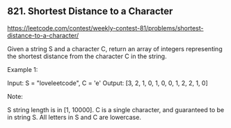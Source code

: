 ## 821. Shortest Distance to a Character

https://leetcode.com/contest/weekly-contest-81/problems/shortest-distance-to-a-character/

Given a string S and a character C, return an array of integers representing the shortest distance from the character C in the string.

Example 1:

Input: S = "loveleetcode", C = 'e'
Output: [3, 2, 1, 0, 1, 0, 0, 1, 2, 2, 1, 0]

Note:

S string length is in [1, 10000].
C is a single character, and guaranteed to be in string S.
All letters in S and C are lowercase.
